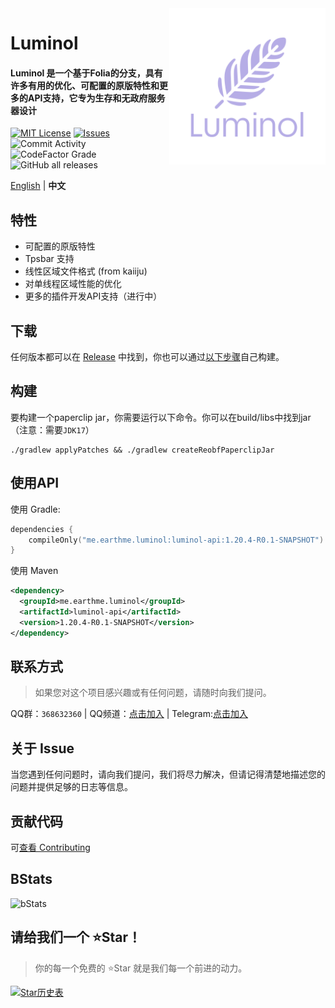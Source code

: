 <img src="./public/image/Luminol_5.png" alt="Logo" align="right" width="250">

# Luminol
<h4>Luminol 是一个基于Folia的分支，具有许多有用的优化、可配置的原版特性和更多的API支持，它专为生存和无政府服务器设计</h4>

[![MIT License](https://img.shields.io/github/license/LuminolMC/Luminol?style=flat-square)](LICENSE)
[![Issues](https://img.shields.io/github/issues/LuminolMC/Luminol?style=flat-square)](https://github.com/LuminolMC/Luminol/issues)
![Commit Activity](https://img.shields.io/github/commit-activity/w/LuminolMC/Luminol?style=flat-square)
![CodeFactor Grade](https://img.shields.io/codefactor/grade/github/LuminolMC/Luminol?style=flat-square)
![GitHub all releases](https://img.shields.io/github/downloads/LuminolMC/Luminol/total?style=flat-square)

[English](./README.md) | **中文**

## 特性
- 可配置的原版特性
- Tpsbar 支持
- 线性区域文件格式 (from kaiiju)
- 对单线程区域性能的优化
- 更多的插件开发API支持（进行中）

## 下载
任何版本都可以在 [Release](https://github.com/LuminolMC/Luminol/releases) 中找到，你也可以通过[以下步骤](./README_CN.md#构建)自己构建。

## 构建
要构建一个paperclip jar，你需要运行以下命令。你可以在build/libs中找到jar（注意：需要`JDK17`）

 ```shell
 ./gradlew applyPatches && ./gradlew createReobfPaperclipJar
```

## 使用API
使用 Gradle:

```kotlin
dependencies {
    compileOnly("me.earthme.luminol:luminol-api:1.20.4-R0.1-SNAPSHOT")
}
 ```

使用 Maven

```xml
<dependency>
  <groupId>me.earthme.luminol</groupId>
  <artifactId>luminol-api</artifactId>
  <version>1.20.4-R0.1-SNAPSHOT</version>
</dependency>
```

## 联系方式
> 如果您对这个项目感兴趣或有任何问题，请随时向我们提问。

QQ群：`368632360` | QQ频道：[点击加入](https://pd.qq.com/s/eq9krf9j) | Telegram:[点击加入](https://t.me/LuminolMC)

## 关于 Issue
当您遇到任何问题时，请向我们提问，我们将尽力解决，但请记得清楚地描述您的问题并提供足够的日志等信息。

## 贡献代码
可[查看 Contributing](./docs/CONTRIBUTING_cn.md)

## BStats
![bStats](https://bstats.org/signatures/server-implementation/Luminol.svg "bStats")

## 请给我们一个 ⭐Star！
> 你的每一个免费的 ⭐Star 就是我们每一个前进的动力。

<a href="https://star-history.com/#LuminolMC/Luminol&LuminolMC/LightingLuminol&Date">
  <picture>
    <source media="(prefers-color-scheme: dark)" srcset="https://api.star-history.com/svg?repos=LuminolMC/Luminol%2CLuminolMC/LightingLuminol&type=Date&theme=dark" />
    <source media="(prefers-color-scheme: light)" srcset="https://api.star-history.com/svg?repos=LuminolMC/Luminol%2CLuminolMC/LightingLuminol&type=Date" />
    <img alt="Star历史表" src="https://api.star-history.com/svg?repos=LuminolMC/Luminol%2CLuminolMC/LightingLuminol&type=Date" />
  </picture>
</a>
